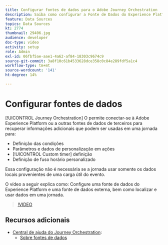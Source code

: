 ```yaml
---
title: Configurar fontes de dados para o Adobe Journey Orchestration
description: Saiba como configurar a Fonte de Dados do Experience Platform, configurar uma fonte de dados externa e localizar e usar dados em uma jornada.
feature: Data Sources
topics: Data Sources
kt: 2774
thumbnail: 29406.jpg
audience: developer
doc-type: video
activity: setup
role: Admin
exl-id: 06fbf5ae-aae1-4a62-af84-18303c9674c9
source-git-commit: 3a8f10c61b4533628dce358c0c84e289fdf5a1c4
workflow-type: tm+mt
source-wordcount: '141'
ht-degree: 14%

---
```


# Configurar fontes de dados

[!UICONTROL Journey Orchestration] O permite conectar-se à Adobe Experience Platform ou a outras fontes de dados de terceiros para recuperar informações adicionais que podem ser usadas em uma jornada para:

* Definição das condições
* Parâmetros e dados de personalização em ações
* [!UICONTROL Custom timer] definição
* Definição de fuso horário personalizado

Essa configuração não é necessária se a jornada usar somente os dados locais provenientes de uma carga útil do evento.

O vídeo a seguir explica como: Configure uma fonte de dados do Experience Platform e uma fonte de dados externa, bem como localizar e usar dados em uma jornada.

>[!VIDEO](https://video.tv.adobe.com/v/29406?quality=12)

## Recursos adicionais

* [Central de ajuda do Journey Orchestration](https://docs.adobe.com/content/help/pt-BR/journeys/using/journey-orchestration-home.html):
   * [Sobre fontes de dados](https://docs.adobe.com/content/help/en/journeys/using/data-source-journeys/about-data-sources.html)

